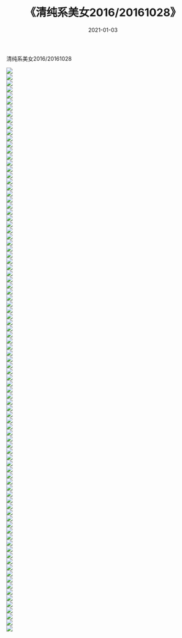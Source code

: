 ﻿---
layout: post
title:  《清纯系美女2016/20161028》
date:   2021-01-03
img: http://pic.660000.xyz/1:/清纯系美女/2016/20161028/000.jpg
categories: [美女, 清纯, 唯美]
---

清纯系美女2016/20161028

 ![](http://pic.660000.xyz/1:/清纯系美女/2016/20161028/001.jpeg) <br>![](http://pic.660000.xyz/1:/清纯系美女/2016/20161028/002.jpeg) <br>![](http://pic.660000.xyz/1:/清纯系美女/2016/20161028/003.jpeg) <br>![](http://pic.660000.xyz/1:/清纯系美女/2016/20161028/004.jpeg) <br>![](http://pic.660000.xyz/1:/清纯系美女/2016/20161028/005.jpeg) <br>![](http://pic.660000.xyz/1:/清纯系美女/2016/20161028/006.jpeg) <br>![](http://pic.660000.xyz/1:/清纯系美女/2016/20161028/007.jpeg) <br>![](http://pic.660000.xyz/1:/清纯系美女/2016/20161028/008.jpeg) <br>![](http://pic.660000.xyz/1:/清纯系美女/2016/20161028/009.jpeg) <br>![](http://pic.660000.xyz/1:/清纯系美女/2016/20161028/010.jpeg) <br>![](http://pic.660000.xyz/1:/清纯系美女/2016/20161028/011.jpeg) <br>![](http://pic.660000.xyz/1:/清纯系美女/2016/20161028/012.jpeg) <br>![](http://pic.660000.xyz/1:/清纯系美女/2016/20161028/013.jpeg) <br>![](http://pic.660000.xyz/1:/清纯系美女/2016/20161028/014.jpeg) <br>![](http://pic.660000.xyz/1:/清纯系美女/2016/20161028/015.jpeg) <br>![](http://pic.660000.xyz/1:/清纯系美女/2016/20161028/016.jpeg) <br>![](http://pic.660000.xyz/1:/清纯系美女/2016/20161028/017.jpeg) <br>![](http://pic.660000.xyz/1:/清纯系美女/2016/20161028/018.jpeg) <br>![](http://pic.660000.xyz/1:/清纯系美女/2016/20161028/019.jpeg) <br>![](http://pic.660000.xyz/1:/清纯系美女/2016/20161028/020.jpeg) <br>![](http://pic.660000.xyz/1:/清纯系美女/2016/20161028/021.jpeg) <br>![](http://pic.660000.xyz/1:/清纯系美女/2016/20161028/022.jpeg) <br>![](http://pic.660000.xyz/1:/清纯系美女/2016/20161028/023.jpeg) <br>![](http://pic.660000.xyz/1:/清纯系美女/2016/20161028/024.jpeg) <br>![](http://pic.660000.xyz/1:/清纯系美女/2016/20161028/025.jpeg) <br>![](http://pic.660000.xyz/1:/清纯系美女/2016/20161028/026.jpeg) <br>![](http://pic.660000.xyz/1:/清纯系美女/2016/20161028/027.jpeg) <br>![](http://pic.660000.xyz/1:/清纯系美女/2016/20161028/028.jpeg) <br>![](http://pic.660000.xyz/1:/清纯系美女/2016/20161028/029.jpeg) <br>![](http://pic.660000.xyz/1:/清纯系美女/2016/20161028/030.jpeg) <br>![](http://pic.660000.xyz/1:/清纯系美女/2016/20161028/031.jpeg) <br>![](http://pic.660000.xyz/1:/清纯系美女/2016/20161028/032.jpeg) <br>![](http://pic.660000.xyz/1:/清纯系美女/2016/20161028/033.jpeg) <br>![](http://pic.660000.xyz/1:/清纯系美女/2016/20161028/034.jpeg) <br>![](http://pic.660000.xyz/1:/清纯系美女/2016/20161028/035.jpeg) <br>![](http://pic.660000.xyz/1:/清纯系美女/2016/20161028/036.jpeg) <br>![](http://pic.660000.xyz/1:/清纯系美女/2016/20161028/037.jpeg) <br>![](http://pic.660000.xyz/1:/清纯系美女/2016/20161028/038.jpeg) <br>![](http://pic.660000.xyz/1:/清纯系美女/2016/20161028/039.jpeg) <br>![](http://pic.660000.xyz/1:/清纯系美女/2016/20161028/040.jpeg) <br>![](http://pic.660000.xyz/1:/清纯系美女/2016/20161028/041.jpeg) <br>![](http://pic.660000.xyz/1:/清纯系美女/2016/20161028/042.jpeg) <br>![](http://pic.660000.xyz/1:/清纯系美女/2016/20161028/043.jpeg) <br>![](http://pic.660000.xyz/1:/清纯系美女/2016/20161028/044.jpeg) <br>![](http://pic.660000.xyz/1:/清纯系美女/2016/20161028/045.jpeg) <br>![](http://pic.660000.xyz/1:/清纯系美女/2016/20161028/046.jpeg) <br>![](http://pic.660000.xyz/1:/清纯系美女/2016/20161028/047.jpeg) <br>![](http://pic.660000.xyz/1:/清纯系美女/2016/20161028/048.jpeg) <br>![](http://pic.660000.xyz/1:/清纯系美女/2016/20161028/049.jpeg) <br>![](http://pic.660000.xyz/1:/清纯系美女/2016/20161028/050.jpeg) <br>![](http://pic.660000.xyz/1:/清纯系美女/2016/20161028/051.jpeg) <br>![](http://pic.660000.xyz/1:/清纯系美女/2016/20161028/052.jpeg) <br>![](http://pic.660000.xyz/1:/清纯系美女/2016/20161028/053.jpeg) <br>![](http://pic.660000.xyz/1:/清纯系美女/2016/20161028/054.jpeg) <br>![](http://pic.660000.xyz/1:/清纯系美女/2016/20161028/055.jpeg) <br>![](http://pic.660000.xyz/1:/清纯系美女/2016/20161028/056.jpeg) <br>![](http://pic.660000.xyz/1:/清纯系美女/2016/20161028/057.jpeg) <br>![](http://pic.660000.xyz/1:/清纯系美女/2016/20161028/058.jpeg) <br>![](http://pic.660000.xyz/1:/清纯系美女/2016/20161028/059.jpeg) <br>![](http://pic.660000.xyz/1:/清纯系美女/2016/20161028/060.jpeg) <br>![](http://pic.660000.xyz/1:/清纯系美女/2016/20161028/061.jpeg) <br>![](http://pic.660000.xyz/1:/清纯系美女/2016/20161028/062.jpeg) <br>![](http://pic.660000.xyz/1:/清纯系美女/2016/20161028/063.jpeg) <br>![](http://pic.660000.xyz/1:/清纯系美女/2016/20161028/064.jpeg) <br>![](http://pic.660000.xyz/1:/清纯系美女/2016/20161028/065.jpeg) <br>![](http://pic.660000.xyz/1:/清纯系美女/2016/20161028/066.jpeg) <br>![](http://pic.660000.xyz/1:/清纯系美女/2016/20161028/067.jpeg) <br>![](http://pic.660000.xyz/1:/清纯系美女/2016/20161028/068.jpeg) <br>![](http://pic.660000.xyz/1:/清纯系美女/2016/20161028/069.jpeg) <br>![](http://pic.660000.xyz/1:/清纯系美女/2016/20161028/070.jpeg) <br>![](http://pic.660000.xyz/1:/清纯系美女/2016/20161028/071.jpeg) <br>![](http://pic.660000.xyz/1:/清纯系美女/2016/20161028/072.jpeg) <br>![](http://pic.660000.xyz/1:/清纯系美女/2016/20161028/073.jpeg) <br>![](http://pic.660000.xyz/1:/清纯系美女/2016/20161028/074.jpeg) <br>![](http://pic.660000.xyz/1:/清纯系美女/2016/20161028/075.jpeg) <br>![](http://pic.660000.xyz/1:/清纯系美女/2016/20161028/076.jpeg) <br>![](http://pic.660000.xyz/1:/清纯系美女/2016/20161028/077.jpeg) <br>![](http://pic.660000.xyz/1:/清纯系美女/2016/20161028/078.jpeg) <br>![](http://pic.660000.xyz/1:/清纯系美女/2016/20161028/079.jpeg) <br>![](http://pic.660000.xyz/1:/清纯系美女/2016/20161028/080.jpeg) <br>![](http://pic.660000.xyz/1:/清纯系美女/2016/20161028/081.jpeg) <br>![](http://pic.660000.xyz/1:/清纯系美女/2016/20161028/082.jpeg) <br>![](http://pic.660000.xyz/1:/清纯系美女/2016/20161028/083.jpeg) <br>![](http://pic.660000.xyz/1:/清纯系美女/2016/20161028/084.jpeg) <br>![](http://pic.660000.xyz/1:/清纯系美女/2016/20161028/085.jpeg) <br>![](http://pic.660000.xyz/1:/清纯系美女/2016/20161028/086.jpeg) <br>![](http://pic.660000.xyz/1:/清纯系美女/2016/20161028/087.jpeg) <br>![](http://pic.660000.xyz/1:/清纯系美女/2016/20161028/088.jpeg) <br>![](http://pic.660000.xyz/1:/清纯系美女/2016/20161028/089.jpeg) <br>![](http://pic.660000.xyz/1:/清纯系美女/2016/20161028/090.jpeg) <br>![](http://pic.660000.xyz/1:/清纯系美女/2016/20161028/091.jpeg) <br>![](http://pic.660000.xyz/1:/清纯系美女/2016/20161028/092.jpeg) <br>